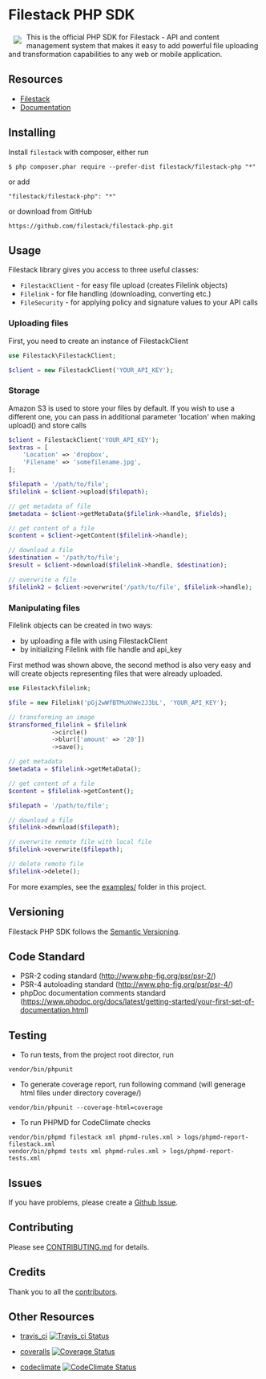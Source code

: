# Filestack PHP SDK
<a href="https://www.filestack.com"><img src="https://filestack.com/themes/filestack/assets/images/press-articles/color.svg" align="left" hspace="10" vspace="6"></a>
This is the official PHP SDK for Filestack - API and content management system that makes it easy to add powerful file uploading and transformation capabilities to any web or mobile application.

## Resources

* [Filestack](https://www.filestack.com)
* [Documentation](https://www.filestack.com/docs)

## Installing

Install ``filestack`` with composer, either run

    $ php composer.phar require --prefer-dist filestack/filestack-php "*"

or add

```
"filestack/filestack-php": "*"
```

or download from GitHub

    https://github.com/filestack/filestack-php.git

## Usage

Filestack library gives you access to three useful classes:

* `FilestackClient` - for easy file upload (creates Filelink objects)
* `Filelink` - for file handling (downloading, converting etc.)
* `FileSecurity` - for applying policy and signature values to your API calls

### Uploading files
First, you need to create an instance of FilestackClient

```php
use Filestack\FilestackClient;

$client = new FilestackClient('YOUR_API_KEY');
```

### Storage
Amazon S3 is used to store your files by default. If you wish to use a different one, you can pass in additional parameter 'location' when making upload() and store calls

```php
$client = FilestackClient('YOUR_API_KEY');
$extras = [
    'Location' => 'dropbox',
    'Filename' => 'somefilename.jpg',
];

$filepath = '/path/to/file';
$filelink = $client->upload($filepath);

// get metadata of file
$metadata = $client->getMetaData($filelink->handle, $fields);

// get content of a file
$content = $client->getContent($filelink->handle);

// download a file
$destination = '/path/to/file';
$result = $client->download($filelink->handle, $destination);

// overwrite a file
$filelink2 = $client->overwrite('/path/to/file', $filelink->handle);
```

### Manipulating files

Filelink objects can be created in two ways:

 - by uploading a file with using FilestackClient
 - by initializing Filelink with file handle and api_key

First method was shown above, the second method is also very easy and will create objects representing files that were already uploaded.

```php
use Filestack\filelink;

$file = new Filelink('pGj2wWfBTMuXhWe2J3bL', 'YOUR_API_KEY');

// transforming an image
$transformed_filelink = $filelink
            ->circle()
            ->blur(['amount' => '20'])
            ->save();

// get metadata
$metadata = $filelink->getMetaData();

// get content of a file
$content = $filelink->getContent();

$filepath = '/path/to/file';

// download a file
$filelink->download($filepath);

// overwrite remote file with local file
$filelink->overwrite($filepath);

// delete remote file
$filelink->delete();

```

For more examples, see the [examples/](examples/) folder in this project.

## Versioning

Filestack PHP SDK follows the [Semantic Versioning](http://semver.org/).

## Code Standard

- PSR-2 coding standard (http://www.php-fig.org/psr/psr-2/)
- PSR-4 autoloading standard (http://www.php-fig.org/psr/psr-4/)
- phpDoc documentation comments standard (https://www.phpdoc.org/docs/latest/getting-started/your-first-set-of-documentation.html)

## Testing

- To run tests, from the project root director, run
```
vendor/bin/phpunit
```

- To generate coverage report, run following command (will generage html files under
directory coverage/)
```
vendor/bin/phpunit --coverage-html=coverage
```

- To run PHPMD for CodeClimate checks
```
vendor/bin/phpmd filestack xml phpmd-rules.xml > logs/phpmd-report-filestack.xml
vendor/bin/phpmd tests xml phpmd-rules.xml > logs/phpmd-report-tests.xml
```
## Issues

If you have problems, please create a [Github Issue](https://github.com/filestack/filestack-php/issues).

## Contributing

Please see [CONTRIBUTING.md](CONTRIBUTING.md) for details.

## Credits

Thank you to all the [contributors](https://github.com/filestack/filestack-php/graphs/contributors).

## Other Resources

- [travis_ci](https://travis-ci.org/filestack/filestack-php) [![Travis_ci Status](https://api.travis-ci.org/filestack/filestack-php.svg?branch=master)](https://travis-ci.org/filestack/filestack-php)

- [coveralls](https://coveralls.io/github/filestack/filestack-php?branch=master) [![Coverage Status](https://coveralls.io/repos/github/filestack/filestack-php/badge.svg?branch=master)](https://coveralls.io/github/filestack/filestack-php?branch=master)

- [codeclimate](https://codeclimate.com/github/filestack/filestack-php) [![CodeClimate Status](https://codeclimate.com/github/filestack/filestack-php/badges/gpa.svg)](https://codeclimate.com/github/filestack/filestack-php)
